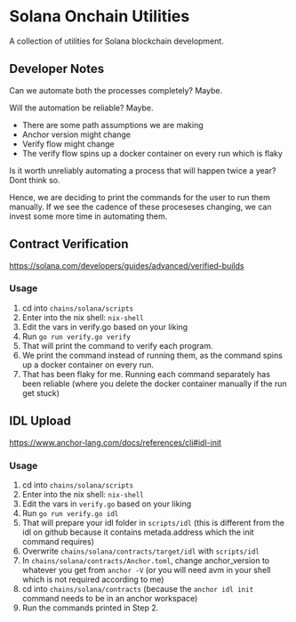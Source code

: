 # Solana Onchain Utilities

A collection of utilities for Solana blockchain development.

## Developer Notes

Can we automate both the processes completely? Maybe.

Will the automation be reliable? Maybe.
- There are some path assumptions we are making
- Anchor version might change
- Verify flow might change
- The verify flow spins up a docker container on every run which is flaky

Is it worth unreliably automating a process that will happen twice a year? Dont think so.

Hence, we are deciding to print the commands for the user to run them manually.
If we see the cadence of these proceseses changing, we can invest some more time in automating them.

## Contract Verification

https://solana.com/developers/guides/advanced/verified-builds

### Usage

1. cd into `chains/solana/scripts`
2. Enter into the nix shell: `nix-shell`
3. Edit the vars in verify.go based on your liking
4. Run `go run verify.go verify`
5. That will print the command to verify each program.
6. We print the command instead of running them, as the command spins up a docker container on every run.
7. That has been flaky for me. Running each command separately has been reliable (where you delete the docker container manually if the run get stuck)


## IDL Upload

https://www.anchor-lang.com/docs/references/cli#idl-init

### Usage

1. cd into `chains/solana/scripts`
2. Enter into the nix shell: `nix-shell`
3. Edit the vars in `verify.go` based on your liking
4. Run `go run verify.go idl`
5. That will prepare your idl folder in `scripts/idl` (this is different from the idl on github because it contains metada.address which the init command requires)
6. Overwrite `chains/solana/contracts/target/idl` with `scripts/idl`
7. In `chains/solana/contracts/Anchor.toml`, change anchor_version to whatever you get from `anchor -V` (or you will need avm in your shell which is not required according to me)
8. cd into `chains/solana/contracts` (because the `anchor idl init` command needs to be in an anchor workspace)
9. Run the commands printed in Step 2.